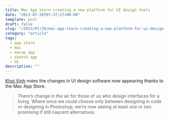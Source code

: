 ```yaml
---
title: Mac App store creating a new platform for UI design tools
date: "2013-07-26T07:37:27+00:00"
template: post
draft: false
slug: "/2013/07/26/mac-app-store-creating-a-new-platform-for-ui-design-tools/"
category: "article"
tags:
  - app store
  - mac
  - macaw app
  - sketch app
  - UI
description: ""
---
```


<a href="http://www.subtraction.com/2013/07/24/macaw" title="Macaw" target="_blank">Khoi Vinh</a> notes the changes in UI design software now appearing thanks to the Mac App Store.

<blockquote>There’s change in the air for those of us who design interfaces for a living. Where once we could choose only between designing in code or designing in Photoshop, we’re now seeing at least one or two promising if still nascent alternatives.</blockquote>
